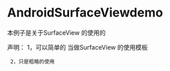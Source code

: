 # AndroidSurfaceViewdemo

本例子是关于SurfaceView 的使用的

声明：
     1，可以简单的 当做SurfaceView 的使用模板
     
     2，只是粗略的使用

